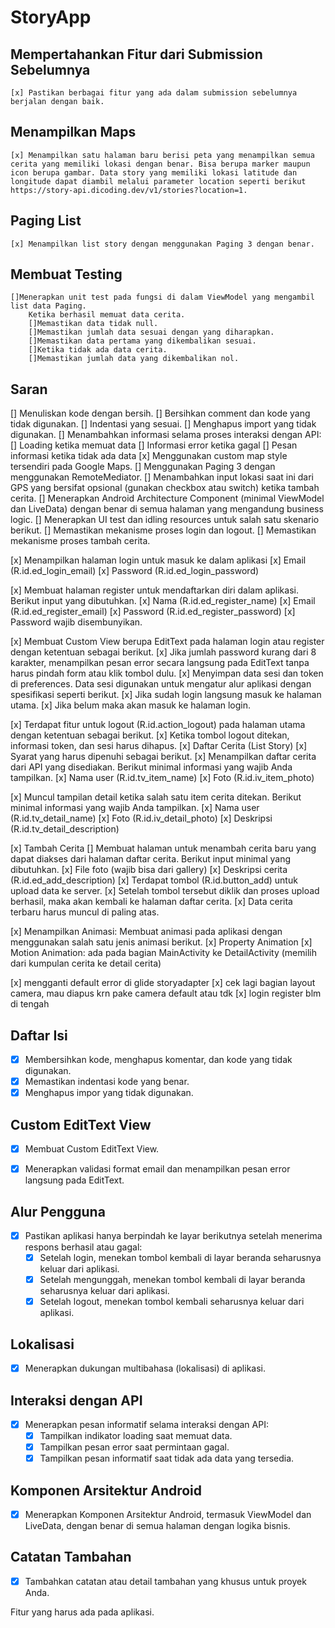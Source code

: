 # StoryApp

## Mempertahankan Fitur dari Submission Sebelumnya
    [x] Pastikan berbagai fitur yang ada dalam submission sebelumnya berjalan dengan baik.

## Menampilkan Maps
    [x] Menampilkan satu halaman baru berisi peta yang menampilkan semua cerita yang memiliki lokasi dengan benar. Bisa berupa marker maupun icon berupa gambar. Data story yang memiliki lokasi latitude dan longitude dapat diambil melalui parameter location seperti berikut
    https://story-api.dicoding.dev/v1/stories?location=1.

## Paging List
    [x] Menampilkan list story dengan menggunakan Paging 3 dengan benar.

## Membuat Testing
    []Menerapkan unit test pada fungsi di dalam ViewModel yang mengambil list data Paging.
        Ketika berhasil memuat data cerita.
        []Memastikan data tidak null.
        []Memastikan jumlah data sesuai dengan yang diharapkan.
        []Memastikan data pertama yang dikembalikan sesuai.
        []Ketika tidak ada data cerita.
        []Memastikan jumlah data yang dikembalikan nol.

## Saran
[] Menuliskan kode dengan bersih.
[] Bersihkan comment dan kode yang tidak digunakan.
[] Indentasi yang sesuai.
[] Menghapus import yang tidak digunakan.
[] Menambahkan informasi selama proses interaksi dengan API:
[] Loading ketika memuat data
[] Informasi error ketika gagal
[] Pesan informasi ketika tidak ada data
[x] Menggunakan custom map style tersendiri pada Google Maps.
[] Menggunakan Paging 3 dengan menggunakan RemoteMediator.
[] Menambahkan input lokasi saat ini dari GPS yang bersifat opsional (gunakan checkbox atau switch) ketika tambah cerita.
[] Menerapkan Android Architecture Component (minimal ViewModel dan LiveData) dengan benar di semua halaman yang mengandung business logic.
[] Menerapkan UI test dan idling resources untuk salah satu skenario berikut.
  [] Memastikan mekanisme proses login dan logout.
  [] Memastikan mekanisme proses tambah cerita.

[x] Menampilkan halaman login untuk masuk ke dalam aplikasi
[x] Email (R.id.ed_login_email)
[x] Password (R.id.ed_login_password)


[x] Membuat halaman register untuk mendaftarkan diri dalam aplikasi. Berikut input yang dibutuhkan.
[x] Nama (R.id.ed_register_name)
[x] Email (R.id.ed_register_email)
[x] Password (R.id.ed_register_password)
[x] Password wajib disembunyikan.

[x] Membuat Custom View berupa EditText pada halaman login atau register dengan ketentuan sebagai berikut.
[x] Jika jumlah password kurang dari 8 karakter, menampilkan pesan error secara langsung pada EditText tanpa harus pindah form atau klik tombol dulu.
[x] Menyimpan data sesi dan token di preferences. Data sesi digunakan untuk mengatur alur aplikasi dengan spesifikasi seperti berikut.
[x] Jika sudah login langsung masuk ke halaman utama.
[x] Jika belum maka akan masuk ke halaman login.


[x] Terdapat fitur untuk logout (R.id.action_logout) pada halaman utama dengan ketentuan sebagai berikut.
[x] Ketika tombol logout ditekan, informasi token, dan sesi harus dihapus.
[x] Daftar Cerita (List Story)
[x] Syarat yang harus dipenuhi sebagai berikut.
[x] Menampilkan daftar cerita dari API yang disediakan. Berikut minimal informasi yang wajib Anda tampilkan.
[x] Nama user (R.id.tv_item_name)
[x] Foto  (R.id.iv_item_photo)

[x] Muncul tampilan detail ketika salah satu item cerita ditekan. Berikut  minimal informasi yang wajib Anda tampilkan.
[x] Nama user (R.id.tv_detail_name)
[x] Foto (R.id.iv_detail_photo)
[x] Deskripsi (R.id.tv_detail_description)

[x] Tambah Cerita
[] Membuat halaman untuk menambah cerita baru yang dapat diakses dari halaman daftar cerita. Berikut input minimal yang dibutuhkan.
[x] File foto (wajib bisa dari gallery)
[x] Deskripsi cerita (R.id.ed_add_description)
[x] Terdapat tombol (R.id.button_add) untuk upload data ke server.
[x] Setelah tombol tersebut diklik dan proses upload berhasil, maka akan kembali ke halaman daftar cerita.
[x] Data cerita terbaru harus muncul di paling atas.

[x] Menampilkan Animasi: Membuat animasi pada aplikasi dengan menggunakan salah satu jenis animasi berikut.
[x] Property Animation
[x] Motion Animation: ada pada bagian MainActivity ke DetailActivity (memilih dari kumpulan cerita ke detail cerita)

[x] mengganti default error di glide storyadapter
[x] cek lagi bagian layout camera, mau diapus krn pake camera default atau tdk
[x] login register blm di tengah


## Daftar Isi
- [x] Membersihkan kode, menghapus komentar, dan kode yang tidak digunakan.
- [x] Memastikan indentasi kode yang benar.
- [x] Menghapus impor yang tidak digunakan.

## Custom EditText View
- [x] Membuat Custom EditText View.
- [x] Menerapkan validasi format email dan menampilkan pesan error langsung pada EditText.


## Alur Pengguna
- [x] Pastikan aplikasi hanya berpindah ke layar berikutnya setelah menerima respons berhasil atau gagal:
    - [x] Setelah login, menekan tombol kembali di layar beranda seharusnya keluar dari aplikasi.
    - [x] Setelah mengunggah, menekan tombol kembali di layar beranda seharusnya keluar dari aplikasi.
    - [x] Setelah logout, menekan tombol kembali seharusnya keluar dari aplikasi.

## Lokalisasi
- [x] Menerapkan dukungan multibahasa (lokalisasi) di aplikasi.

## Interaksi dengan API
- [x] Menerapkan pesan informatif selama interaksi dengan API:
    - [x] Tampilkan indikator loading saat memuat data.
    - [x] Tampilkan pesan error saat permintaan gagal.
    - [x] Tampilkan pesan informatif saat tidak ada data yang tersedia.

## Komponen Arsitektur Android
- [x] Menerapkan Komponen Arsitektur Android, termasuk ViewModel dan LiveData, dengan benar di semua halaman dengan logika bisnis.

## Catatan Tambahan

- [x] Tambahkan catatan atau detail tambahan yang khusus untuk proyek Anda.


Fitur yang harus ada pada aplikasi.